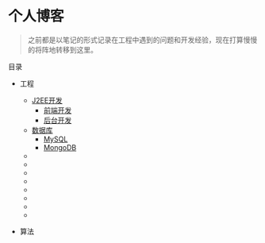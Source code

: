 # 个人博客

> 之前都是以笔记的形式记录在工程中遇到的问题和开发经验，现在打算慢慢的将阵地转移到这里。

目录

* 工程
   * [J2EE开发](#)
      * [前端开发](#)
      * [后台开发](#)
   * [数据库](database/database.md)
      * [MySQL](##)
      * [MongoDB](#)
   * []()
   * []()
   * []()
   * []()
   * []()
   * []()
   * []()
   * []()

* 算法
